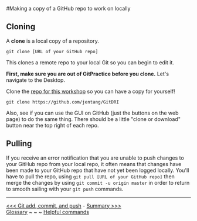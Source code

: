 #Making a copy of a GitHub repo to work on locally
## Cloning

A **clone** is a local copy of a repository.  

`git clone [URL of your GitHub repo]`

This clones a remote repo to your local Git so you can begin to edit it. 

**First, make sure you are out of GitPractice before you clone.** Let's navigate to the Desktop. 

Clone the [repo for this workshop](https://github.com/jentang/GitDRI) so you can have a copy for yourself!

`git clone https://github.com/jentang/GitDRI`

Also, see if you can use the GUI on GitHub (just the buttons on the web page) to do the same thing. There should be a little "clone or download" button near the top right of each repo. 

## Pulling

If you receive an error notification that you are unable to push changes to your GitHub repo from your local repo, it often means that changes have been made to your GitHub repo that have not yet been logged locally. You'll have to pull the repo, using `git pull [URL of your GitHub repo]` then merge the changes by using `git commit -u origin master` in order to return to smooth sailing with your `git push` commands. 

___
[<<< Git add, commit, and push](gitaction.md) - [Summary >>>](summary.md)  
[Glossary](glossary.md) ~ ~ ~ [Helpful commands](helpfulcommands.md)
